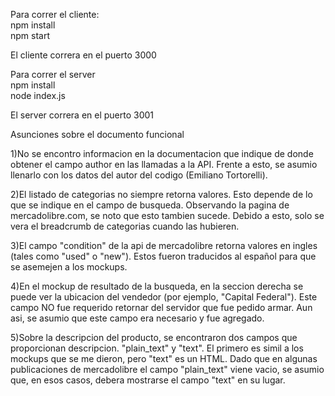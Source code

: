 Para correr el cliente: <br/>
npm install<br/>
npm start<br/>

El cliente correra en el puerto 3000<br/>

Para correr el server<br/>
npm install<br/>
node index.js<br/>

El server correra en el puerto 3001<br/>

Asunciones sobre el documento funcional<br/>

1)No se encontro informacion en la documentacion que indique de donde obtener el campo author en las llamadas a la API. Frente a esto, se asumio llenarlo con los datos del autor del codigo (Emiliano Tortorelli).

2)El listado de categorias no siempre retorna valores. Esto depende de lo que se indique en el campo de busqueda. Observando la pagina de mercadolibre.com, se noto que esto tambien sucede. Debido a esto, solo se vera el breadcrumb de categorias cuando las hubieren.

3)El campo "condition" de la api de mercadolibre retorna valores en ingles (tales como "used" o "new"). Estos fueron traducidos al español para que se asemejen a los mockups.

4)En el mockup de resultado de la busqueda, en la seccion derecha se puede ver la ubicacion del vendedor (por ejemplo, "Capital Federal"). Este campo NO fue requerido retornar del servidor que fue pedido armar. Aun asi, se asumio que este campo era necesario y fue agregado.

5)Sobre la descripcion del producto, se encontraron dos campos que proporcionan descripcion. "plain_text" y "text". El primero es simil a los mockups que se me dieron, pero "text" es un HTML. Dado que en algunas publicaciones de mercadolibre el campo "plain_text" viene vacio, se asumio que, en esos casos, debera mostrarse el campo "text" en su lugar.
